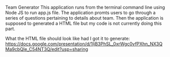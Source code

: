 Team Generator
  This application runs from the terminal command line using Node JS to run app.js file.
  The application promts users to go through a series of questions pertaining to details about team.
  Then the application is supposed to generated a HTML file but my code is not currently doing this part. 
  
  What the HTML file should look like had I got it to generate:
  https://docs.google.com/presentation/d/1IjB3PhSL_0xrWgc0vfPXhn_NX3QMa9cbQIe_C54NT3Q/edit?usp=sharing
  
  

